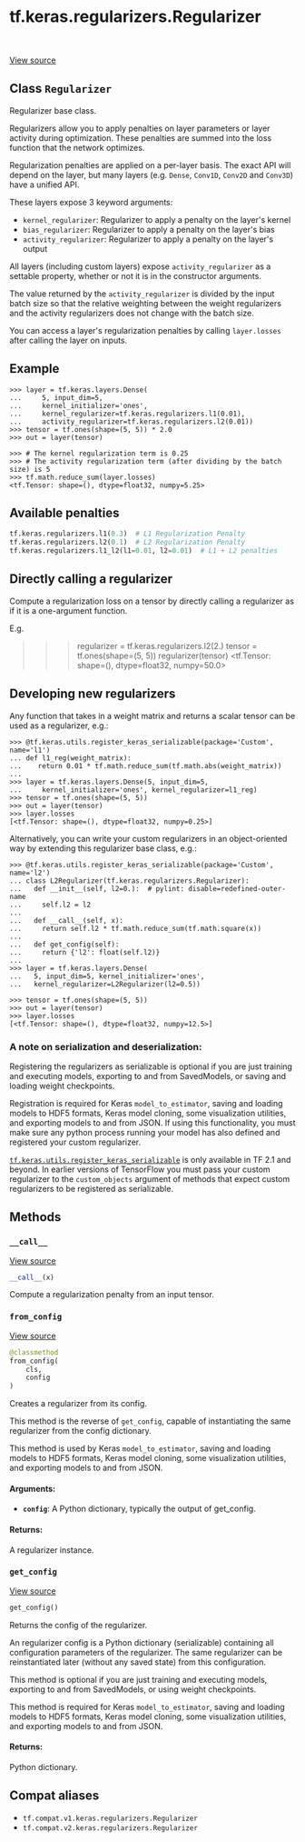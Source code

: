 <div itemscope itemtype="http://developers.google.com/ReferenceObject">
<meta itemprop="name" content="tf.keras.regularizers.Regularizer" />
<meta itemprop="path" content="Stable" />
<meta itemprop="property" content="__call__"/>
<meta itemprop="property" content="from_config"/>
<meta itemprop="property" content="get_config"/>
</div>

# tf.keras.regularizers.Regularizer

<!-- Insert buttons and diff -->

<table class="tfo-notebook-buttons tfo-api" align="left">
</table>

<a target="_blank" href="/code/stable/tensorflow/python/keras/regularizers.py">View source</a>



## Class `Regularizer`

Regularizer base class.



<!-- Placeholder for "Used in" -->

Regularizers allow you to apply penalties on layer parameters or layer
activity during optimization. These penalties are summed into the loss
function that the network optimizes.

Regularization penalties are applied on a per-layer basis. The exact API will
depend on the layer, but many layers (e.g. `Dense`, `Conv1D`, `Conv2D` and
`Conv3D`) have a unified API.

These layers expose 3 keyword arguments:

- `kernel_regularizer`: Regularizer to apply a penalty on the layer's kernel
- `bias_regularizer`: Regularizer to apply a penalty on the layer's bias
- `activity_regularizer`: Regularizer to apply a penalty on the layer's output

All layers (including custom layers) expose `activity_regularizer` as a
settable property, whether or not it is in the constructor arguments.

The value returned by the `activity_regularizer` is divided by the input
batch size so that the relative weighting between the weight regularizers and
the activity regularizers does not change with the batch size.

You can access a layer's regularization penalties by calling `layer.losses`
after calling the layer on inputs.

## Example

```
>>> layer = tf.keras.layers.Dense(
...     5, input_dim=5,
...     kernel_initializer='ones',
...     kernel_regularizer=tf.keras.regularizers.l1(0.01),
...     activity_regularizer=tf.keras.regularizers.l2(0.01))
>>> tensor = tf.ones(shape=(5, 5)) * 2.0
>>> out = layer(tensor)
```

```
>>> # The kernel regularization term is 0.25
>>> # The activity regularization term (after dividing by the batch size) is 5
>>> tf.math.reduce_sum(layer.losses)
<tf.Tensor: shape=(), dtype=float32, numpy=5.25>
```

## Available penalties

```python
tf.keras.regularizers.l1(0.3)  # L1 Regularization Penalty
tf.keras.regularizers.l2(0.1)  # L2 Regularization Penalty
tf.keras.regularizers.l1_l2(l1=0.01, l2=0.01)  # L1 + L2 penalties
```

## Directly calling a regularizer

Compute a regularization loss on a tensor by directly calling a regularizer
as if it is a one-argument function.

E.g.
>>> regularizer = tf.keras.regularizers.l2(2.)
>>> tensor = tf.ones(shape=(5, 5))
>>> regularizer(tensor)
<tf.Tensor: shape=(), dtype=float32, numpy=50.0>


## Developing new regularizers

Any function that takes in a weight matrix and returns a scalar
tensor can be used as a regularizer, e.g.:

```
>>> @tf.keras.utils.register_keras_serializable(package='Custom', name='l1')
... def l1_reg(weight_matrix):
...    return 0.01 * tf.math.reduce_sum(tf.math.abs(weight_matrix))
...
>>> layer = tf.keras.layers.Dense(5, input_dim=5,
...     kernel_initializer='ones', kernel_regularizer=l1_reg)
>>> tensor = tf.ones(shape=(5, 5))
>>> out = layer(tensor)
>>> layer.losses
[<tf.Tensor: shape=(), dtype=float32, numpy=0.25>]
```

Alternatively, you can write your custom regularizers in an
object-oriented way by extending this regularizer base class, e.g.:

```
>>> @tf.keras.utils.register_keras_serializable(package='Custom', name='l2')
... class L2Regularizer(tf.keras.regularizers.Regularizer):
...   def __init__(self, l2=0.):  # pylint: disable=redefined-outer-name
...     self.l2 = l2
...
...   def __call__(self, x):
...     return self.l2 * tf.math.reduce_sum(tf.math.square(x))
...
...   def get_config(self):
...     return {'l2': float(self.l2)}
...
>>> layer = tf.keras.layers.Dense(
...   5, input_dim=5, kernel_initializer='ones',
...   kernel_regularizer=L2Regularizer(l2=0.5))
```

```
>>> tensor = tf.ones(shape=(5, 5))
>>> out = layer(tensor)
>>> layer.losses
[<tf.Tensor: shape=(), dtype=float32, numpy=12.5>]
```

### A note on serialization and deserialization:

Registering the regularizers as serializable is optional if you are just
training and executing models, exporting to and from SavedModels, or saving
and loading weight checkpoints.

Registration is required for Keras `model_to_estimator`, saving and
loading models to HDF5 formats, Keras model cloning, some visualization
utilities, and exporting models to and from JSON. If using this functionality,
you must make sure any python process running your model has also defined
and registered your custom regularizer.

<a href="../../../tf/keras/utils/register_keras_serializable.md"><code>tf.keras.utils.register_keras_serializable</code></a> is only available in TF 2.1 and
beyond. In earlier versions of TensorFlow you must pass your custom
regularizer to the `custom_objects` argument of methods that expect custom
regularizers to be registered as serializable.

## Methods

<h3 id="__call__"><code>__call__</code></h3>

<a target="_blank" href="/code/stable/tensorflow/python/keras/regularizers.py">View source</a>

``` python
__call__(x)
```

Compute a regularization penalty from an input tensor.


<h3 id="from_config"><code>from_config</code></h3>

<a target="_blank" href="/code/stable/tensorflow/python/keras/regularizers.py">View source</a>

``` python
@classmethod
from_config(
    cls,
    config
)
```

Creates a regularizer from its config.

This method is the reverse of `get_config`,
capable of instantiating the same regularizer from the config
dictionary.

This method is used by Keras `model_to_estimator`, saving and
loading models to HDF5 formats, Keras model cloning, some visualization
utilities, and exporting models to and from JSON.

#### Arguments:


* <b>`config`</b>: A Python dictionary, typically the output of get_config.


#### Returns:

A regularizer instance.


<h3 id="get_config"><code>get_config</code></h3>

<a target="_blank" href="/code/stable/tensorflow/python/keras/regularizers.py">View source</a>

``` python
get_config()
```

Returns the config of the regularizer.

An regularizer config is a Python dictionary (serializable)
containing all configuration parameters of the regularizer.
The same regularizer can be reinstantiated later
(without any saved state) from this configuration.

This method is optional if you are just training and executing models,
exporting to and from SavedModels, or using weight checkpoints.

This method is required for Keras `model_to_estimator`, saving and
loading models to HDF5 formats, Keras model cloning, some visualization
utilities, and exporting models to and from JSON.

#### Returns:

Python dictionary.






## Compat aliases

* `tf.compat.v1.keras.regularizers.Regularizer`
* `tf.compat.v2.keras.regularizers.Regularizer`

